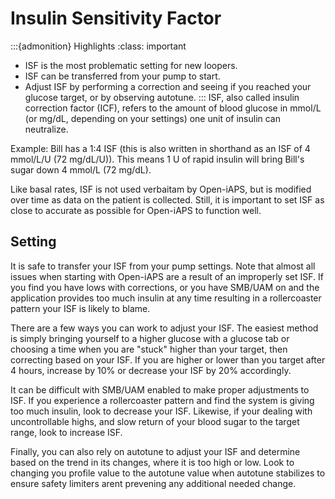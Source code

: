 # Insulin Sensitivity Factor
:::{admonition} Highlights
:class: important
- ISF is the most problematic setting for new loopers.
- ISF can be transferred from your pump to start.
- Adjust ISF by performing a correction and seeing if you reached your glucose target, or by observing autotune.
:::
ISF, also called insulin correction factor (ICF), refers to the amount of blood glucose in mmol/L (or mg/dL, depending on your settings) one unit of insulin can neutralize.

Example: Bill has a 1:4 ISF (this is also written in shorthand as an ISF of 4 mmol/L/U (72 mg/dL/U)). This means 1 U of rapid insulin will bring Bill's sugar down 4 mmol/L (72 mg/dL).

Like basal rates, ISF is not used verbaitam by Open-iAPS, but is modified over time as data on the patient is collected. Still, it is important to set ISF as close to accurate as possible for Open-iAPS to function well.

## Setting
It is safe to transfer your ISF from your pump settings. Note that almost all issues when starting with Open-iAPS are a result of an improperly set ISF. If you find you have lows with corrections, or you have SMB/UAM on and the application provides too much insulin at any time resulting in a rollercoaster pattern your ISF is likely to blame. 

There are a few ways you can work to adjust your ISF. The easiest method is simply bringing yourself to a higher glucose with a glucose tab or choosing a time when you are "stuck" higher than your target, then correcting based on your ISF. If you are higher or lower than you target after 4 hours, increase by 10% or decrease your ISF by 20% accordingly.

It can be difficult with SMB/UAM enabled to make proper adjustments to ISF. If you experience a rollercoaster pattern and find the system is giving too much insulin, look to decrease your ISF. Likewise, if your dealing with uncontrollable highs, and slow return of your blood sugar to the target range, look to increase ISF.

Finally, you can also rely on autotune to adjust your ISF and determine based on the trend in its changes, where it is too high or low. Look to changing you profile value to the autotune value when autotune stabilizes to ensure safety limiters arent prevening any additional needed change.  
